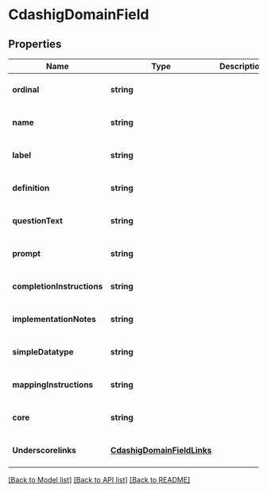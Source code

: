 # CdashigDomainField

## Properties
Name | Type | Description | Notes
------------ | ------------- | ------------- | -------------
**ordinal** | **string** |  | [optional] [default to null]
**name** | **string** |  | [optional] [default to null]
**label** | **string** |  | [optional] [default to null]
**definition** | **string** |  | [optional] [default to null]
**questionText** | **string** |  | [optional] [default to null]
**prompt** | **string** |  | [optional] [default to null]
**completionInstructions** | **string** |  | [optional] [default to null]
**implementationNotes** | **string** |  | [optional] [default to null]
**simpleDatatype** | **string** |  | [optional] [default to null]
**mappingInstructions** | **string** |  | [optional] [default to null]
**core** | **string** |  | [optional] [default to null]
**Underscorelinks** | [**CdashigDomainFieldLinks**](CdashigDomainFieldLinks.md) |  | [optional] [default to null]

[[Back to Model list]](../README.md#documentation-for-models) [[Back to API list]](../README.md#documentation-for-api-endpoints) [[Back to README]](../README.md)


